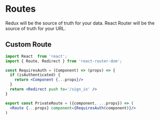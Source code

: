 # Routes

Redux will be the source of truth for your data.
React Router will be the source of truth for your URL.

## Custom Route

```jsx
import React  from 'react';
import { Route, Redirect } from 'react-router-dom';

const RequiresAuth = (Component) => (props) => {
  if (isAuthenticated) {
    return <Component {...props}/>
  }
  return <Redirect push to='/sign_in' />
}

export const PrivateRoute = ({component, ...props}) => (
  <Route {...props} component={RequiresAuth(component)}/>
)
```